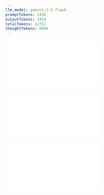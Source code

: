 ```yaml
---
llm_model: gemini-2.5-flash
promptTokens: 2436
outputTokens: 3410
totalTokens: 12752
thoughtTokens: 6906
---
```


![@](steps/file.424c00c8.md)

![@](steps/_.509e0713.md)

![@](steps/response.da3d52a9.md)